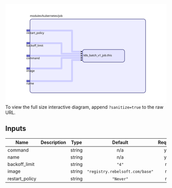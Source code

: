 <img src="diagram.svg"/>To view the full size interactive diagram, append ```?sanitize=true``` to the raw URL.

## Inputs

| Name | Description | Type | Default | Required |
|------|-------------|:----:|:-----:|:-----:|
| command |  | string | n/a | yes |
| name |  | string | n/a | yes |
| backoff\_limit |  | string | `"4"` | no |
| image |  | string | `"registry.rebelsoft.com/base"` | no |
| restart\_policy |  | string | `"Never"` | no |

